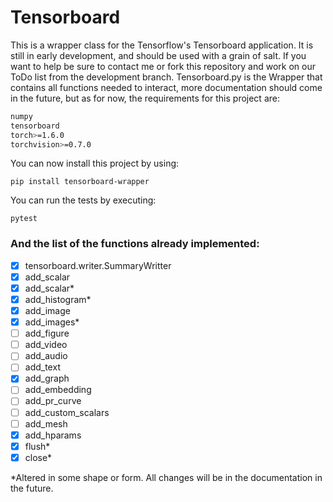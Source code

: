 # Tensorboard
This is a wrapper class for the Tensorflow's Tensorboard application. It is still in early development, and should be used with a grain of salt.
If you want to help be sure to contact me or fork this repository and work on our ToDo list from the development branch.
Tensorboard.py is the Wrapper that contains all functions needed to interact, more documentation should come in the future, but as for now, the requirements for this project are:

```bash
numpy
tensorboard
torch>=1.6.0 
torchvision>=0.7.0 
```

You can now install this project by using:
```{bash}
pip install tensorboard-wrapper
```

You can run the tests by executing:
```{bash}
pytest
```

### And the list of the functions already implemented:
- [x] tensorboard.writer.SummaryWritter
- [x] add_scalar
- [x] add_scalar*
- [x] add_histogram*
- [x] add_image
- [x] add_images*
- [ ] add_figure
- [ ] add_video
- [ ] add_audio
- [ ] add_text
- [x] add_graph
- [ ] add_embedding
- [ ] add_pr_curve
- [ ] add_custom_scalars
- [ ] add_mesh
- [x] add_hparams
- [x] flush*
- [x] close*

*Altered in some shape or form. All changes will be in the documentation in the future.
